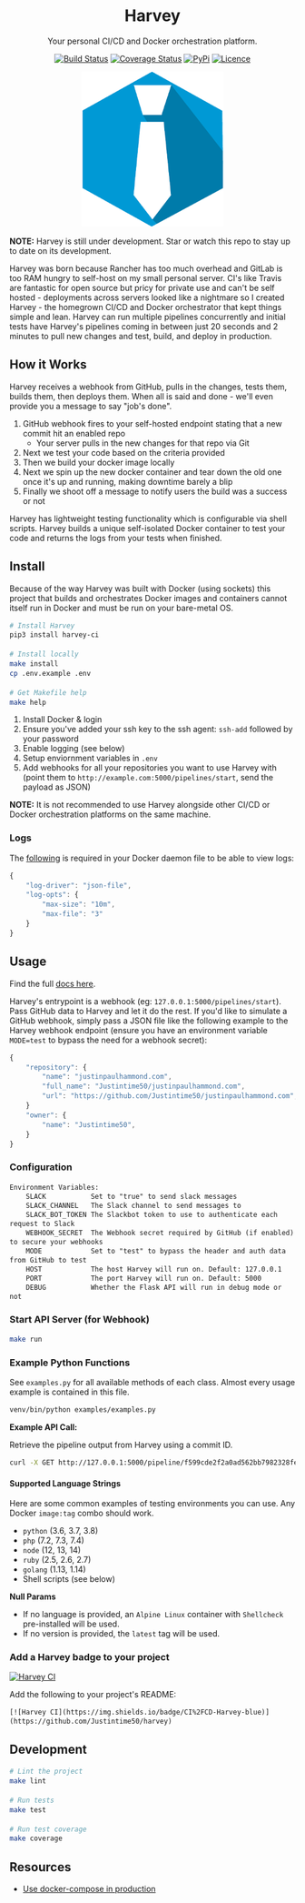 <div align="center">

# Harvey

Your personal CI/CD and Docker orchestration platform.

[![Build Status](https://travis-ci.com/Justintime50/harvey.svg?branch=master)](https://travis-ci.com/Justintime50/harvey)
[![Coverage Status](https://coveralls.io/repos/github/Justintime50/harvey/badge.svg?branch=master)](https://coveralls.io/github/Justintime50/harvey?branch=master)
[![PyPi](https://img.shields.io/pypi/v/harvey-ci)](https://pypi.org/project/harvey-ci/)
[![Licence](https://img.shields.io/github/license/justintime50/harvey)](LICENSE)

<img src="assets/showcase.png">

</div>

**NOTE:** Harvey is still under development. Star or watch this repo to stay up to date on its development.

Harvey was born because Rancher has too much overhead and GitLab is too RAM hungry to self-host on my small personal server. CI's like Travis are fantastic for open source but pricy for private use and can't be self hosted - deployments across servers looked like a nightmare so I created Harvey - the homegrown CI/CD and Docker orchestrator that kept things simple and lean. Harvey can run multiple pipelines concurrently and initial tests have Harvey's pipelines coming in between just 20 seconds and 2 minutes to pull new changes and test, build, and deploy in production.

## How it Works

Harvey receives a webhook from GitHub, pulls in the changes, tests them, builds them, then deploys them. When all is said and done - we'll even provide you a message to say "job's done".

1. GitHub webhook fires to your self-hosted endpoint stating that a new commit hit an enabled repo
    - Your server pulls in the new changes for that repo via Git
1. Next we test your code based on the criteria provided
1. Then we build your docker image locally
1. Next we spin up the new docker container and tear down the old one once it's up and running, making downtime barely a blip
1. Finally we shoot off a message to notify users the build was a success or not

Harvey has lightweight testing functionality which is configurable via shell scripts. Harvey builds a unique self-isolated Docker container to test your code and returns the logs from your tests when finished.

## Install

Because of the way Harvey was built with Docker (using sockets) this project that builds and orchestrates Docker images and containers cannot itself run in Docker and must be run on your bare-metal OS.

```bash
# Install Harvey
pip3 install harvey-ci

# Install locally
make install
cp .env.example .env

# Get Makefile help
make help
```

1. Install Docker & login
1. Ensure you've added your ssh key to the ssh agent: `ssh-add` followed by your password
1. Enable logging (see below)
1. Setup enviornment variables in `.env`
1. Add webhooks for all your repositories you want to use Harvey with (point them to `http://example.com:5000/pipelines/start`, send the payload as JSON)

**NOTE:** It is not recommended to use Harvey alongside other CI/CD or Docker orchestration platforms on the same machine.

### Logs

The [following](https://docs.docker.com/config/containers/logging/json-file/#usage) is required in your Docker daemon file to be able to view logs:

```js
{
    "log-driver": "json-file",
    "log-opts": {
        "max-size": "10m",
        "max-file": "3" 
    }
}
```

## Usage

Find the full [docs here](docs/README.md). 

Harvey's entrypoint is a webhook (eg: `127.0.0.1:5000/pipelines/start`). Pass GitHub data to Harvey and let it do the rest. If you'd like to simulate a GitHub webhook, simply pass a JSON file like the following example to the Harvey webhook endpoint (ensure you have an environment variable `MODE=test` to bypass the need for a webhook secret):

```javascript
{
    "repository": {
        "name": "justinpaulhammond.com",
        "full_name": "Justintime50/justinpaulhammond.com",
        "url": "https://github.com/Justintime50/justinpaulhammond.com",
    }
    "owner": {
        "name": "Justintime50",
    }
}
```

### Configuration

```
Environment Variables:
    SLACK           Set to "true" to send slack messages
    SLACK_CHANNEL   The Slack channel to send messages to
    SLACK_BOT_TOKEN The Slackbot token to use to authenticate each request to Slack
    WEBHOOK_SECRET  The Webhook secret required by GitHub (if enabled) to secure your webhooks
    MODE            Set to "test" to bypass the header and auth data from GitHub to test
    HOST            The host Harvey will run on. Default: 127.0.0.1
    PORT            The port Harvey will run on. Default: 5000
    DEBUG           Whether the Flask API will run in debug mode or not
```

### Start API Server (for Webhook)

```bash
make run
```

### Example Python Functions

See `examples.py` for all available methods of each class. Almost every usage example is contained in this file.

```bash
venv/bin/python examples/examples.py
```

**Example API Call:**

Retrieve the pipeline output from Harvey using a commit ID.

```bash
curl -X GET http://127.0.0.1:5000/pipeline/f599cde2f2a0ad562bb7982328fe0aeee9d22b1c
```

#### Supported Language Strings

Here are some common examples of testing environments you can use. Any Docker `image:tag` combo should work.

- `python` (3.6, 3.7, 3.8)
- `php` (7.2, 7.3, 7.4)
- `node` (12, 13, 14)
- `ruby` (2.5, 2.6, 2.7)
- `golang` (1.13, 1.14)
- Shell scripts (see below)

**Null Params**
- If no language is provided, an `Alpine Linux` container with `Shellcheck` pre-installed will be used.
- If no version is provided, the `latest` tag will be used.

### Add a Harvey badge to your project

[![Harvey CI](https://img.shields.io/badge/CI%2FCD-Harvey-blue)](https://github.com/Justintime50/harvey)

Add the following to your project's README:

```
[![Harvey CI](https://img.shields.io/badge/CI%2FCD-Harvey-blue)](https://github.com/Justintime50/harvey)
```

## Development

```bash
# Lint the project
make lint

# Run tests
make test

# Run test coverage
make coverage
```

## Resources

- [Use docker-compose in production](https://docs.docker.com/compose/production/)

